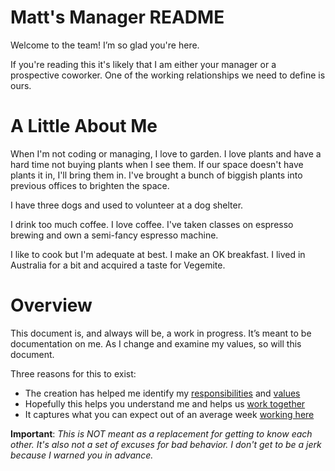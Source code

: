 # Matt's Manager README
Welcome to the team! I’m so glad you're here.

If you're reading this it's likely that I am either your manager or a prospective coworker. One of the working relationships we need to define is ours.

# A Little About Me

When I'm not coding or managing, I love to garden. I love plants and have a hard time not buying plants when I see them. If our space doesn't have plants it in, I'll bring them in. I've brought a bunch of biggish plants into previous offices to brighten the space.

I have three dogs and used to volunteer at a dog shelter.

I drink too much coffee. I love coffee. I've taken classes on espresso brewing and own a semi-fancy espresso machine.

I like to cook but I'm adequate at best. I make an OK breakfast. I lived in Australia for a bit and acquired a taste for Vegemite.

# Overview
This document is, and always will be, a work in progress. It’s meant to be documentation on me. As I change and examine my values, so will this document.

Three reasons for this to exist:
 - The creation has helped me identify my [responsibilities](./responsibilities.md) and [values](./values.md)
 - Hopefully this helps you understand me and helps us [work together](./together.md)
 - It captures what you can expect out of an average week [working here](./working.md)

**Important**: *This is NOT meant as a replacement for getting to know each other. It's also not a set of excuses for bad behavior. I don't get to be a jerk because I warned you in advance.*
